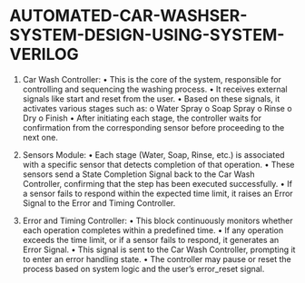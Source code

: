 # AUTOMATED-CAR-WASHSER-SYSTEM-DESIGN-USING-SYSTEM-VERILOG


1. Car Wash Controller:
•	This is the core of the system, responsible for controlling and sequencing the washing process.
•	It receives external signals like start and reset from the user.
•	Based on these signals, it activates various stages such as:
o	Water Spray
o	Soap Spray
o	Rinse
o	Dry
o	Finish
•	After initiating each stage, the controller waits for confirmation from the corresponding sensor before proceeding to the next one.

2. Sensors Module:
•	Each stage (Water, Soap, Rinse, etc.) is associated with a specific sensor that detects completion of that operation.
•	These sensors send a State Completion Signal back to the Car Wash Controller, confirming that the step has been executed successfully.
•	If a sensor fails to respond within the expected time limit, it raises an Error Signal to the Error and Timing Controller.

3. Error and Timing Controller:
•	This block continuously monitors whether each operation completes within a predefined time.
•	If any operation exceeds the time limit, or if a sensor fails to respond, it generates an Error Signal.
•	This signal is sent to the Car Wash Controller, prompting it to enter an error handling state.
•	The controller may pause or reset the process based on system logic and the user’s error_reset signal.


